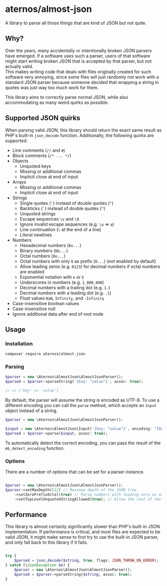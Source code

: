 # aternos/almost-json

A library to parse all those things that are kind of JSON but not quite.

## Why?

Over the years, many accidentally or intentionally broken JSON parsers have emerged.
If a software uses such a parser, users of that software might start writing broken JSON
that is accepted by that parser, but not actually valid.  
This makes writing code that deals with files originally created for such software very
annoying, since some files will just randomly not work with a standard JSON parser because
someone decided that wrapping a string in quotes was just way too much work for them.

This library aims to correctly parse normal JSON, while also accommodating as many weird
quirks as possible.

## Supported JSON quirks

When parsing valid JSON, this library should return the exact same result as PHP's built-in
`json_decode` function. Additionally, the following quirks are supported:

- Line comments (`//` and `#`)
- Block comments (`/* ... */`)
- Objects
  - Unquoted keys
  - Missing or additional commas
  - Implicit close at end of input
- Arrays
  - Missing or additional commas
  - Implicit close at end of input
- Strings
  - Single quotes (`'`) instead of double quotes (`"`)
  - Backticks (`` ` ``) instead of double quotes (`"`)
  - Unquoted strings
  - Escape sequences `\v` and `\0`
  - Ignore invalid escape sequences (e.g. `\a` => `a`)
  - Line continuation (`\` at the end of a line)
  - Literal newlines
- Numbers
  - Hexadecimal numbers (`0x...`)
  - Binary numbers (`0b...`)
  - Octal numbers (`0o...`)
  - Octal numbers with only `0` as prefix (`0...`) (not enabled by default)
  - Allow leading zeros (e.g. `0123`) for decimal numbers if octal numbers are enabled
  - Exponential notation with `e` or `E`
  - Underscores in numbers (e.g. `1_000_000`)
  - Decimal numbers with a trailing dot (e.g. `1.`)
  - Decimal numbers with a leading dot (e.g. `.1`)
  - Float values `NaN`, `Infinity`, and `-Infinity`
- Case-insensitive boolean values
- Case-insensitive null
- Ignore additional data after end of root node

## Usage

### Installation

```bash
composer require aternos/almost-json
```

### Parsing

```php
$parser = new \Aternos\AlmostJson\AlmostJsonParser();
$parsed = $parser->parseString('{key: "value"}', assoc: true);

// => ['key' => 'value']
```

By default, the parser will assume the string is encoded as UTF-8. To use a different encoding
you can call the `parse` method, which accepts an `Input` object instead of a string.

```php
$parser = new \Aternos\AlmostJson\AlmostJsonParser();

$input = new \Aternos\AlmostJson\Input('{key: "value"}', encoding: "ISO-8859-1");
$parsed = $parser->parse($input, assoc: true);
```

To automatically detect the correct encoding, you can pass the result of the `mb_detect_encoding` function.

### Options

There are a number of options that can be set for a parser instance.

```php

$parser = new \Aternos\AlmostJson\AlmostJsonParser();
$parser->setMaxDepth(512) // Maximum depth of the JSON tree
    ->setZeroPrefixOctal(true) // Parse numbers with leading zero as octal
    ->setTopLevelUnquotedStringAllowed(true); // Allow the root of the JSON tree to be an unquoted string

```

## Performance

This library is almost certainly significantly slower than PHP's built-in JSON implementation.
If performance is critical, and most files are expected to be valid JSON, it might make sense
to first try to use the built-in JSON parser, and only fall back to this library if it fails.

```php

try {
    $parsed = json_decode($string, true, flags: JSON_THROW_ON_ERROR);
} catch (\JsonException $e) {
    $parser = new \Aternos\AlmostJson\AlmostJsonParser();
    $parsed = $parser->parseString($string, assoc: true);
}

```
